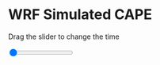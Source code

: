<h1>WRF Simulated CAPE</h1>
<p>Drag the slider to change the time</p>

<div class="slidecontainer">
<input oninput='setImage(this)' class="slider" type="range" min="0" max="9" value="0" step="1" />
<img id='img'/>
</div>

<script>
var img = document.getElementById('img');
var img_array = ['/assets/images/wrf/cp_wrfout_d01_2020-03-25_12:00:00.png',
'/assets/images/wrf/cp_wrfout_d01_2020-03-25_13:00:00.png',
'/assets/images/wrf/cp_wrfout_d01_2020-03-25_14:00:00.png',
'/assets/images/wrf/cp_wrfout_d01_2020-03-25_15:00:00.png',
'/assets/images/wrf/cp_wrfout_d01_2020-03-25_16:00:00.png',
'/assets/images/wrf/cp_wrfout_d01_2020-03-25_17:00:00.png',
'/assets/images/wrf/cp_wrfout_d01_2020-03-25_18:00:00.png',
'/assets/images/wrf/cp_wrfout_d01_2020-03-25_19:00:00.png',
'/assets/images/wrf/cp_wrfout_d01_2020-03-25_20:00:00.png',];
function setImage(obj)
{
        var value = obj.value;
        img.src = img_array[value];

}
</script>
